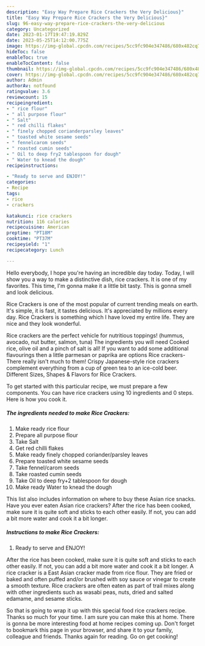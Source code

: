 ```yaml
---
description: "Easy Way Prepare Rice Crackers the Very Delicious}"
title: "Easy Way Prepare Rice Crackers the Very Delicious}"
slug: 96-easy-way-prepare-rice-crackers-the-very-delicious
category: Uncategorized
date: 2023-01-17T19:47:19.829Z
date: 2023-05-25T14:12:00.775Z
image: https://img-global.cpcdn.com/recipes/5cc9fc904e347486/680x482cq70/rice-crackers-recipe-main-photo.jpg
hideToc: false
enableToc: true
enableTocContent: false
thumbnail: https://img-global.cpcdn.com/recipes/5cc9fc904e347486/680x482cq70/rice-crackers-recipe-main-photo.jpg
cover: https://img-global.cpcdn.com/recipes/5cc9fc904e347486/680x482cq70/rice-crackers-recipe-main-photo.jpg
author: Admin
authorAv: notfound
ratingvalue: 3.6
reviewcount: 15
recipeingredient:
- " rice flour"
- " all purpose flour"
- " Salt"
- " red chilli flakes"
- " finely chopped corianderparsley leaves"
- " toasted white sesame seeds"
- " fennelcarom seeds"
- " roasted cumin seeds"
- " Oil to deep fry2 tablespoon for dough"
- " Water to knead the dough"
recipeinstructions:

- "Ready to serve and ENJOY!"
categories:
- Recipe
tags:
- rice
- crackers

katakunci: rice crackers 
nutrition: 116 calories
recipecuisine: American
preptime: "PT18M"
cooktime: "PT37M"
recipeyield: "1"
recipecategory: Lunch

---
```



Hello everybody, I hope you're having an incredible day today. Today, I will show you a way to make a distinctive dish, rice crackers. It is one of my favorites. This time, I'm gonna make it a little bit tasty. This is gonna smell and look delicious.

Rice Crackers is one of the most popular of current trending meals on earth. It's simple, it is fast, it tastes delicious. It's appreciated by millions every day. Rice Crackers is something which I have loved my entire life. They are nice and they look wonderful.

Rice crackers are the perfect vehicle for nutritious toppings! (hummus, avocado, nut butter, salmon, tuna) The ingredients you will need Cooked rice, olive oil and a pinch of salt is all! If you want to add some additional flavourings then a little parmesan or paprika are options Rice crackers- There really isn&#39;t much to them! Crispy Japanese-style rice crackers complement everything from a cup of green tea to an ice-cold beer. Different Sizes, Shapes &amp; Flavors for Rice Crackers.


To get started with this particular recipe, we must prepare a few components. You can have rice crackers using 10 ingredients and 0 steps. Here is how you cook it.

<!--inarticleads1-->

##### The ingredients needed to make Rice Crackers:

1. Make ready  rice flour
1. Prepare  all purpose flour
1. Take  Salt
1. Get  red chilli flakes
1. Make ready  finely chopped coriander/parsley leaves
1. Prepare  toasted white sesame seeds
1. Take  fennel/carom seeds
1. Take  roasted cumin seeds
1. Take  Oil to deep fry+2 tablespoon for dough
1. Make ready  Water to knead the dough


This list also includes information on where to buy these Asian rice snacks. Have you ever eaten Asian rice crackers? After the rice has been cooked, make sure it is quite soft and sticks to each other easily. If not, you can add a bit more water and cook it a bit longer. 

<!--inarticleads2-->

##### Instructions to make Rice Crackers:


1. Ready to serve and ENJOY!

After the rice has been cooked, make sure it is quite soft and sticks to each other easily. If not, you can add a bit more water and cook it a bit longer. A rice cracker is a East Asian cracker made from rice flour. They are fried or baked and often puffed and/or brushed with soy sauce or vinegar to create a smooth texture. Rice crackers are often eaten as part of trail mixes along with other ingredients such as wasabi peas, nuts, dried and salted edamame, and sesame sticks. 

So that is going to wrap it up with this special food rice crackers recipe. Thanks so much for your time. I am sure you can make this at home. There is gonna be more interesting food at home recipes coming up. Don't forget to bookmark this page in your browser, and share it to your family, colleague and friends. Thanks again for reading. Go on get cooking!
